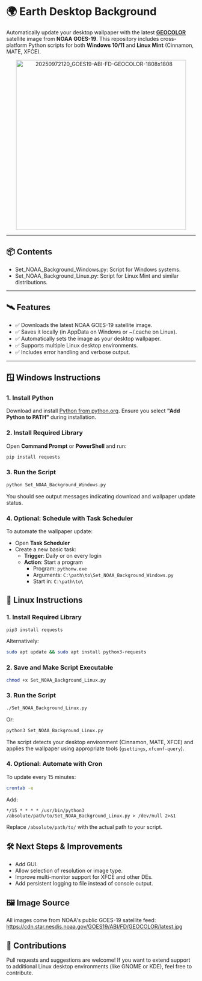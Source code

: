 # 🌍 Earth Desktop Background

Automatically update your desktop wallpaper with the latest **[GEOCOLOR](https://www.star.nesdis.noaa.gov/GOES/fulldisk.php?sat=G19)** satellite image from **NOAA GOES-19**. This repository includes cross-platform Python scripts for both **Windows 10/11** and **Linux Mint** (Cinnamon, MATE, XFCE).
<p align="center">
  <img width="452" alt="20250972120_GOES19-ABI-FD-GEOCOLOR-1808x1808" src="https://github.com/user-attachments/assets/0925220b-cd08-49c4-a1a3-c036af7ccfb3" />
</p>

---

## 📦 Contents

- Set_NOAA_Background_Windows.py: Script for Windows systems.
- Set_NOAA_Background_Linux.py: Script for Linux Mint and similar distributions.

---

## 🛰️ Features

- ✅ Downloads the latest NOAA GOES-19 satellite image.
- ✅ Saves it locally (in AppData on Windows or ~/.cache on Linux).
- ✅ Automatically sets the image as your desktop wallpaper.
- ✅ Supports multiple Linux desktop environments.
- ✅ Includes error handling and verbose output.

---

## 🪟 Windows Instructions

### 1. Install Python

Download and install [Python from python.org](https://www.python.org/). Ensure you select **"Add Python to PATH"** during installation.

### 2. Install Required Library

Open **Command Prompt** or **PowerShell** and run:

```bash
pip install requests
```

### 3. Run the Script

```bash
python Set_NOAA_Background_Windows.py
```

You should see output messages indicating download and wallpaper update status.

### 4. Optional: Schedule with Task Scheduler

To automate the wallpaper update:
* Open **Task Scheduler**
* Create a new basic task:
   * **Trigger**: Daily or on every login
   * **Action**: Start a program
      * Program: `pythonw.exe`
      * Arguments: `C:\path\to\Set_NOAA_Background_Windows.py`
      * Start in: `C:\path\to\`

## 🐧 Linux Instructions

### 1. Install Required Library

```bash
pip3 install requests
```

Alternatively:

```bash
sudo apt update && sudo apt install python3-requests
```

### 2. Save and Make Script Executable

```bash
chmod +x Set_NOAA_Background_Linux.py
```

### 3. Run the Script

```bash
./Set_NOAA_Background_Linux.py
```

Or:

```bash
python3 Set_NOAA_Background_Linux.py
```

The script detects your desktop environment (Cinnamon, MATE, XFCE) and applies the wallpaper using appropriate tools (`gsettings`, `xfconf-query`).

### 4. Optional: Automate with Cron

To update every 15 minutes:

```bash
crontab -e
```

Add:

```cron
*/15 * * * * /usr/bin/python3 /absolute/path/to/Set_NOAA_Background_Linux.py > /dev/null 2>&1
```

Replace `/absolute/path/to/` with the actual path to your script.

## 🛠️ Next Steps & Improvements

* Add GUI.
* Allow selection of resolution or image type.
* Improve multi-monitor support for XFCE and other DEs.
* Add persistent logging to file instead of console output.

## 🖼️ Image Source

All images come from NOAA's public GOES-19 satellite feed:
https://cdn.star.nesdis.noaa.gov/GOES19/ABI/FD/GEOCOLOR/latest.jpg

## 🤝 Contributions

Pull requests and suggestions are welcome! If you want to extend support to additional Linux desktop environments (like GNOME or KDE), feel free to contribute.
